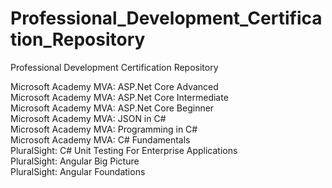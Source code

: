 # Professional_Development_Certification_Repository
Professional Development Certification Repository

Microsoft Academy MVA: ASP.Net Core Advanced </br>
Microsoft Academy MVA: ASP.Net Core Intermediate </br>
Microsoft Academy MVA: ASP.Net Core Beginner </br>
Microsoft Academy MVA: JSON in C# </br>
Microsoft Academy MVA: Programming in C# </br>
Microsoft Academy MVA: C# Fundamentals </br>
PluralSight: C# Unit Testing For Enterprise Applications </br>
PluralSight: Angular Big Picture </br>
PluralSight: Angular Foundations </br>

